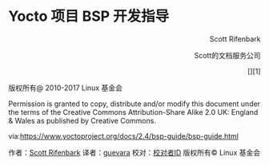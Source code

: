 Yocto 项目 BSP 开发指导
======

<p align="right">Scott Rifenbark</p>
<p align="right">Scott的文档服务公司</p>
<p align="right">[<srifenbark@gmail.com>][1]</p>

版权所有@ 2010-2017  Linux 基金会

Permission is granted to copy, distribute and/or modify this document under the terms of the Creative Commons Attribution-Share Alike 2.0 UK: England & Wales as published by Creative Commons.

via:https://www.yoctoproject.org/docs/2.4/bsp-guide/bsp-guide.html

作者：[Scott Rifenbark](mailto:srifenbark@gmail.com)
译者：[guevara](https://github.com/guevaraya)
校对：[校对者ID](https://github.com/校对者ID)
版权所有© Linux 基金会

[1]: mailto:srifenbark@gmail.com
